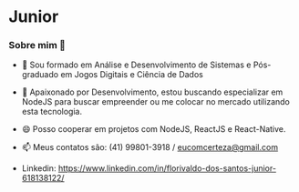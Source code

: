 # Junior

### Sobre mim 👋


- 🔭 Sou formado em Análise e Desenvolvimento de Sistemas e Pós-graduado em Jogos Digitais e Ciência de Dados
- 🌱 Apaixonado por Desenvolvimento, estou buscando especializar em NodeJS para buscar empreender ou me colocar no mercado utilizando esta tecnologia. 
- 😄 Posso cooperar em projetos com NodeJS, ReactJS e React-Native. 

- 📫 Meus contatos são: (41) 99801-3918 / eucomcerteza@gmail.com
- Linkedin: https://www.linkedin.com/in/florivaldo-dos-santos-junior-618138122/

